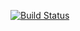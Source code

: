 [![Build Status](https://travis-ci.org/aparra/labpad.svg?branch=master)](https://travis-ci.org/aparra/labpad)
